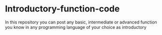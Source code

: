 # Introductory-function-code
In this repository you can post any basic, intermediate or advanced function you know in any programming language of your choice as introductory
